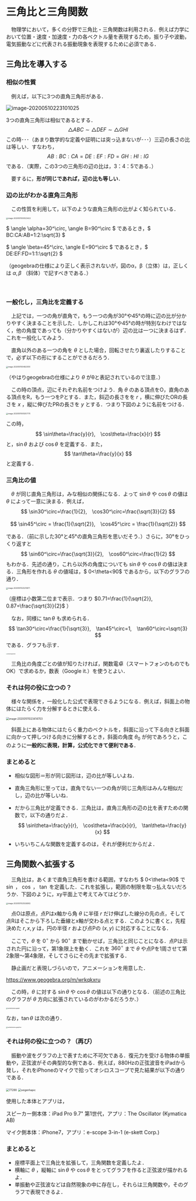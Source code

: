 # 三角比と三角関数

　物理学において，多くの分野で三角比・三角関数は利用される．例えば力学において位置・速度・加速度・力の各ベクトル量を表現するため，振り子や波動，電気振動などに代表される振動現象を表現するために必須である．



## 三角比を導入する



### 相似の性質

　例えば，以下に3つの直角三角形がある．

![image-20200510223101025](.\pictures\image-20200510223101025.png)

3つの直角三角形は相似であるとする．
$$
\triangle{ABC}\sim\triangle{DEF}\sim\triangle{GHI}
$$
この時･･･（あまり数学的な定義や証明には突っ込まないが･･･）三辺の長さの比は等しい．すなわち，
$$
AB:BC:CA=DE:EF:FD=GH:HI:IG
$$
である．（実際，この3つの三角形の辺の比は，3：4：5である．）



　要するに，**形が同じであれば，辺の比も等しい**．



### 辺の比がわかる直角三角形

　この性質を利用して，以下のような直角三角形の比がよく知られている．

<img src=".\pictures\image-20200511000023422.png" alt="image-20200511000023422" style="zoom: 33%;" />

$ \angle \alpha=30^\circ, \angle B=90^\circ $ であるとき，$ BC:CA:AB=1:2:\sqrt{3} $

$ \angle \beta=45^\circ, \angle E=90^\circ $ であるとき，$ DE:EF:FD=1:1:\sqrt{2} $

（geogebraの仕様により正しく表示されないが，図のα，β（立体）は，正しくは $\alpha, \beta$ （斜体）で記すべきである．）

　

### 一般化し，三角比を定義する

　上記では，一つの角が直角で，もう一つの角が30°や45°の時に辺の比が分かりやすく決まることを示した．しかしこれは30°や45°の時が特別なわけではなく，他の角度であっても（分かりやすくはないが）辺の比は一つに決まるはず．これを一般化してみよう．

　直角以外のある一つの角を $\theta$ とした場合，回転させたり裏返したりすることで，必ず以下の形にすることができるだろう．

<img src=".\pictures\image-20200511004923510.png" alt="image-20200511004923510" style="zoom:33%;" />

（やはりgeogebraの仕様により $\theta$ がθと表記されているので注意．）

　この時の頂点，辺にそれぞれ名前をつけよう．角 $\theta$ のある頂点をO，直角のある頂点をR，もう一つをPとする．また，斜辺の長さをを $r$ ，横に伸びたORの長さを $x$ ，縦に伸びたPRの長さを $y$ とする．つまり下図のように名前をつける．

<img src=".\pictures\image-20200511005057770.png" alt="image-20200511005057770" style="zoom:33%;" />

この時，
$$
\sin\theta=\frac{y}{r},　\cos\theta=\frac{x}{r}
$$
と，$\sin\theta$ および $\cos\theta$ を定義する．また，
$$
\tan\theta=\frac{y}{x}
$$
と定義する．



### 三角比の値

　$\theta$ が同じ直角三角形は，みな相似の関係になる．よって $\sin\theta$ や $\cos\theta$ の値は $\theta$ によって一意に決まる．例えば，
$$
\sin30^\circ=\frac{1}{2},　\cos30^\circ=\frac{\sqrt{3}}{2}
$$

$$
\sin45^\circ = \frac{1}{\sqrt{2}},　\cos45^\circ = \frac{1}{\sqrt{2}}
$$

である．（前に示した30°と45°の直角三角形を思いだそう．）さらに，30°をひっくり返すと
$$
\sin60^\circ=\frac{\sqrt{3}}{2},　\cos60^\circ=\frac{1}{2}
$$
もわかる．先述の通り，これら以外の角度についても $\sin\theta$ や $\cos\theta$ の値は決まる．三角形を作れる $\theta$ の値域は，$ 0<\theta<90$ であるから，以下のグラフの通り．



<img src=".\pictures\image-20200511020210971.png" alt="image-20200511020210971" style="zoom:33%;" />

（座標は小数第二位まで表示．つまり $0.71=\frac{1}{\sqrt{2}},　0.87=\frac{\sqrt{3}}{2}$ ）



　なお，同様に $\tan\theta$ も求められる．
$$
\tan30^\circ=\frac{1}{\sqrt{3}},　\tan45^\circ=1,　\tan60^\circ=\sqrt{3}
$$
である．グラフも示す．



<img src=".\pictures\sankakuhigraphtan.png" alt="sankakuhigraphtan" style="zoom: 18%;" />



　三角比の角度ごとの値が知りたければ，関数電卓（スマートフォンのものでもOK）で求めるか，数表（Google it.）を使うとよい． 



### それは何の役に立つの？

　様々な関係を，一般化した公式で表現できるようになる．例えば，斜面上の物体にはたらく力を分解するときに使える．

<img src=".\pictures\image-20200511023414703.png" alt="image-20200511023414703" style="zoom:50%;" />

　斜面上にある物体にはたらく重力のベクトルを，斜面に沿って下る向きと斜面に向かって押しつける向きに分解するとき，斜面の角度 $\theta_0$ が何であろうと，このように**一般的に表現，計算，公式化できて便利である**．



### まとめると

- 相似な図形＝形が同じ図形は，辺の比が等しいよね．
  
- 直角三角形に至っては，直角でない一つの角が同じ三角形はみんな相似だし，辺の比が等しいね．
  
- だから三角比が定義できる．三角比は，直角三角形の辺の比を表すための関数で，以下の通りだよ．
  $$
  \sin\theta=\frac{y}{r},　\cos\theta=\frac{x}{r},　\tan\theta=\frac{y}{x}
  $$

- いちいちこんな関数を定義するのは，それが便利だからだよ．



## 三角関数へ拡張する

　三角比は，あくまで直角三角形を書ける範囲，すなわち $ 0<\theta<90$ で $\sin$ ， $\cos$ ， $\tan$ を定義した．これを拡張し，範囲の制限を取っ払えないだろうか．下図のように，xy平面上で考えてみてはどうか．



<img src=".\pictures\image-20200511025026902.png" alt="image-20200511025026902" style="zoom:33%;" />

　点Oは原点，点Pはx軸から角 $\theta$ に半径 $r$ だけ伸ばした線分の先の点，そして点Rはそこから下ろした垂線とx軸が交わる点とする．このように書くと，先程決めた $r,　x,　y$ は，円の半径 $r$ および点Pの $(x, y)$ に対応することになる．

　ここで，$\theta$ を $0^\circ$ から $90^\circ$ まで動かせば，三角比と同じことになる．点Pは示された円に沿って，第1象限上を動く．これを $360^\circ$ まで $\theta$ や点Pを1周させて第2象限～第4象限，そしてさらにその先まで拡張する．



　静止画だと表現しづらいので，アニメーションを用意した．

https://www.geogebra.org/m/wrkqkxru



　この時，$\theta$ に対する $\sin\theta$ や $\cos\theta$ の値は以下の通りとなる．（前述の三角比のグラフが $\theta$ 方向に拡張されているのがわかるだろうか．）

<img src=".\pictures\sankakukansugraph.png" alt="sankakukansugraph" style="zoom:25%;" />



なお，$\tan\theta$ は次の通り．

<img src=".\pictures\sankakukansugraphtan.png" alt="sankakukansugraphtan" style="zoom:25%;" />





### それは何の役に立つの？（再び）

　振動や波をグラフの上で表すために不可欠である．復元力を受ける物体の単振動や，正弦波がその典型的な例である．例えば，880Hzの正弦波音をiPadから発し，それをiPhoneのマイクで拾ってオシロスコープで見た結果が以下の通りである．

<img src=".\pictures\77288.jpg" alt="77288" style="zoom:50%;" />



<img src=".\pictures\seigenhapic.png" alt="seigenhapic" style="zoom:50%;" />



使用した本体とアプリは，

スピーカー側本体：iPad Pro 9.7" 第1世代，アプリ：The Oscillator (Kymatica AB)

マイク側本体：iPhone7，アプリ：e-scope 3-in-1 (e-skett Corp.)



### まとめると

- 座標平面上で三角比を拡張して，三角関数を定義したよ．
- 横軸に $\theta$ ，縦軸に $\sin\theta$ や $\cos\theta$ をとってグラフを作ると正弦波が描かれるよ．
- 単振動や正弦波などは自然現象の中に存在し，それらは三角関数や，そのグラフで表現できるよ．